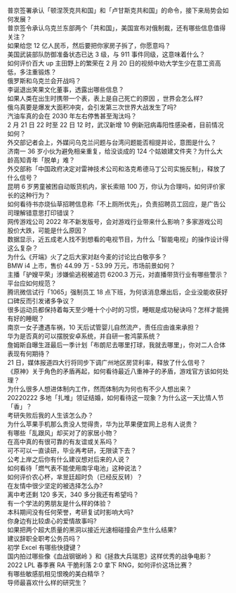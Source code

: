 普京签署承认「顿涅茨克共和国」和「卢甘斯克共和国」的命令，接下来局势会如何发展？  
普京签令承认乌克兰东部两个「共和国」，美国宣布对俄制裁，还有哪些信息值得关注？  
如果给您 12 亿人民币，然后要把你家房子拆了，你愿意吗？  
美国武装部队防御准备状态已达 3 级，与 911 事件同级，这意味着什么？  
如何评价百大 up 主田野上的繁荣在 2 月 20 日的视频中劝大学生少在意工资高低，多注重锻炼？  
俄罗斯和乌克兰会开战吗？  
李诞退出笑果文化董事，透露出哪些信息？  
如果人类在出生时携带一个表，表上是自己死亡的原因 ，世界会怎么样?  
俄乌真要是爆发大面积冲突，会引发第三次世界大战发生了吗?  
汽油车真的会在 2030 年左右停售甚至淘汰吗？  
2 月 21 日 22 时至 22 日 12 时，武汉新增 10 例新冠病毒阳性感染者，目前情况如何？  
外交部记者会上，外媒问乌克兰问题与台湾问题能否相提并论，意图是什么？  
济南一 36 岁小伙为避免相亲重复，给没谈成的 124 个姑娘建文件夹？为什么大龄高知青年「脱单」难？  
外交部称「中国政府决定对雷神技术公司和洛克希德马丁公司实施反制」，释放了什么信号？  
昆明 6 岁男童被困自动贩货机内，家长索赔 100 万，你认为合理吗，如何评价家长的这种行为？  
如何看待书亦烧仙草招聘信息称「不上厕所优先」，负责招聘员工回应，是广告公司理解错意思打印错误？  
网传游戏公司 2022 年不新发版号，会对游戏行业带来什么影响？多家游戏公司股价大跌，可能是什么原因？  
数据显示，近五成老人找不到想看的电视节目，为什么「智能电视」的操作设计得这么复杂？  
为什么《开端》火了之后大家对赵今麦的讨论比白敬亭多？  
BMW i4 上市，售价 44.99 万 - 53.99 万元，市场前景如何？  
主播「驴嫂平荣」涉嫌偷逃税被追罚 6200.3 万元，对直播带货行业有哪些警示？平台应如何规范？  
腾讯微信试行「1065」强制员工 18 点下班，为何该消息爆出后，企业没能收获好口碑反而引发诸多争议？  
很多运动员都保持着每天至少睡十个小时的习惯，睡眠是成功秘诀吗？怎样才能拥有好的睡眠？  
南京一女子遭遇车祸，10 天后试管婴儿自然流产，责任应由谁来承担？  
华为是否真的可以摆脱安卓系统，并自研一套鸿蒙系统？  
詹姆斯自曝生涯最后一季计划「布朗尼去哪里打球，我就去哪里」，你对二人合体表现有何期待？  
21 日，媒体报道四大行将同步下调广州地区房贷利率，释放了什么信号？  
《原神》关于角色的矛盾再起，如何看待最近八重神子的矛盾，游戏官方该如何处理？  
为什么很多人想进体制内工作，然而体制内为何也有不少人想出来？  
20220222 多地「扎堆」领证结婚，如何看待这一现象？为什么这一天比情人节「香」？  
考研失败后我的人生该怎么办？  
为什么苹果手机那么贵没人觉得贵，华为比苹果便宜网上总有人说贵？  
​有哪些「乱跟风」却买对了的家居小物？  
在高中真的有很可靠的有友谊或关系吗？  
可不可以一直读研，毕业再考研，无限读下去？  
公考上岸之后你有什么建议想对后来的人说？  
如何看待「燃气表不能使用南孚电池」这种说法？  
如何评价农心杯，芈昱廷超时负（已经反反转）？  
在友情中很少坚定的被选择怎么办?  
离中考还剩 120 多天，340 多分我还有希望吗？  
有一个学法的男朋友是什么样的体验？  
本科期间没有任何荣誉，考研复试时影响大吗?  
你身边有比较虐心的爱情故事吗?  
如果把两个超大质量的黑洞以接近光速相碰撞会产生什么结果?  
建议辞职全职考公务员吗？  
初学 Excel 有哪些快捷键？  
国内拍过哪些像《血战钢锯岭 》和《拯救大兵瑞恩》这样优秀的战争电影？  
2022 LPL 春季赛 RA 干脆利落 2:0 拿下 RNG，如何评价这场比赛？  
有哪些敏感肌相见恨晚的美白精华？  
导师最喜欢什么样的研究生？  
